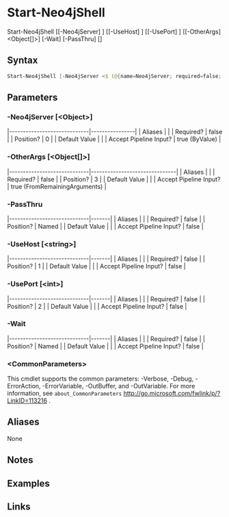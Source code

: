 # Start-Neo4jShell


Start-Neo4jShell [[-Neo4jServer] <Object>] [[-UseHost] <string>] [[-UsePort] <int>] [[-OtherArgs] <Object[]>] [-Wait] [-PassThru] [<CommonParameters>]



## Syntax

```powershell
Start-Neo4jShell [-Neo4jServer <$ (@{name=Neo4jServer; required=false; pipelineInput=true (ByValue); isDynamic=false; parameterSetName=(All); parameterValue=Object; type=; position=0; aliases=None}.parameterValue)>] [-UseHost <$ (@{name=UseHost; required=false; pipelineInput=false; isDynamic=false; parameterSetName=(All); parameterValue=string; type=; position=1; aliases=None}.parameterValue)>] [-UsePort <$ (@{name=UsePort; required=false; pipelineInput=false; isDynamic=false; parameterSetName=(All); parameterValue=int; type=; position=2; aliases=ShellPort}.parameterValue)>] [-OtherArgs <$ (@{name=OtherArgs; required=false; pipelineInput=true (FromRemainingArguments); isDynamic=false; parameterSetName=(All); parameterValue=Object[]; type=; position=3; aliases=None}.parameterValue)>] [-Wait] [-PassThru] [<CommonParameters>]
```


## Parameters

###  -Neo4jServer [\<Object\>]
|-----------------------------|----------------|
| Aliases                     |                |
| Required?                   | false          |
| Position?                   | 0              |
| Default Value               |                |
| Accept Pipeline Input?      | true (ByValue) |

 
###  -OtherArgs [\<Object[]\>]
|-----------------------------|-------------------------------|
| Aliases                     |                               |
| Required?                   | false                         |
| Position?                   | 3                             |
| Default Value               |                               |
| Accept Pipeline Input?      | true (FromRemainingArguments) |

 
###  -PassThru
|-----------------------------|-------|
| Aliases                     |       |
| Required?                   | false |
| Position?                   | Named |
| Default Value               |       |
| Accept Pipeline Input?      | false |

 
###  -UseHost [\<string\>]
|-----------------------------|-------|
| Aliases                     |       |
| Required?                   | false |
| Position?                   | 1     |
| Default Value               |       |
| Accept Pipeline Input?      | false |

 
###  -UsePort [\<int\>]
|-----------------------------|-------|
| Aliases                     |       |
| Required?                   | false |
| Position?                   | 2     |
| Default Value               |       |
| Accept Pipeline Input?      | false |

 
###  -Wait
|-----------------------------|-------|
| Aliases                     |       |
| Required?                   | false |
| Position?                   | Named |
| Default Value               |       |
| Accept Pipeline Input?      | false |

 ### \<CommonParameters\>
This cmdlet supports the common parameters: -Verbose, -Debug, -ErrorAction, -ErrorVariable, -OutBuffer, and -OutVariable. For more information, see `about_CommonParameters` http://go.microsoft.com/fwlink/p/?LinkID=113216 .

## Aliases

None


## Notes


## Examples


## Links



